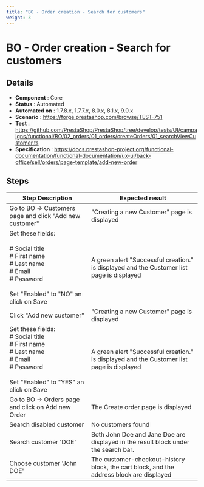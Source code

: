 ```yaml
---
title: "BO - Order creation - Search for customers"
weight: 3
---
```


# BO - Order creation - Search for customers
## Details
* **Component** : Core
* **Status** : Automated
* **Automated on** : 1.7.8.x, 1.7.7.x, 8.0.x, 8.1.x, 9.0.x
* **Scenario** : https://forge.prestashop.com/browse/TEST-751
* **Test** : https://github.com/PrestaShop/PrestaShop/tree/develop/tests/UI/campaigns/functional/BO/02_orders/01_orders/createOrders/01_searchViewCustomer.ts
* **Specification** : https://docs.prestashop-project.org/functional-documentation/functional-documentation/ux-ui/back-office/sell/orders/page-template/add-new-order

## Steps
| Step Description | Expected result |
| ----- | ----- |
| Go to BO -> Customers page and click "Add new customer" | "Creating a new Customer" page is displayed |
| Set these fields:<br><br># Social title<br># First name<br># Last name<br># Email<br># Password<br><br>Set "Enabled" to "NO" an click on Save | A green alert "Successful creation." is displayed and the Customer list page is displayed |
| Click "Add new customer" | "Creating a new Customer" page is displayed |
| Set these fields:<br> # Social title<br> # First name<br> # Last name<br> # Email<br> # Password<br><br>Set "Enabled" to "YES" an click on Save | A green alert "Successful creation." is displayed and the Customer list page is displayed |
| Go to BO -> Orders page and click on Add new Order | The Create order page is displayed |
| Search disabled customer | No customers found |
| Search customer 'DOE' | Both John Doe and Jane Doe are displayed in the result block under the search bar. |
| Choose customer 'John DOE' | The customer-checkout-history block, the cart block, and the address block are displayed |
